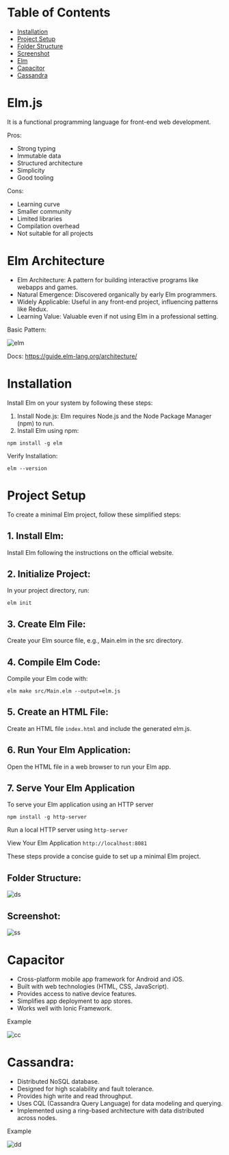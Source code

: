 
# Table of Contents

- [Installation](#installation)
- [Project Setup](#project-setup)
- [Folder Structure](#folder-structure)
- [Screenshot](#screenshot)
- [Elm](#elm.js)
- [Capacitor](#capacitor)
- [Cassandra](#cassandra)

# Elm.js 

It is a functional programming language for front-end web development.

Pros:
- Strong typing
- Immutable data
- Structured architecture
- Simplicity
- Good tooling

Cons:
- Learning curve
- Smaller community
- Limited libraries
- Compilation overhead
- Not suitable for all projects

# Elm Architecture

- Elm Architecture: A pattern for building interactive programs like webapps and games.
- Natural Emergence: Discovered organically by early Elm programmers.
- Widely Applicable: Useful in any front-end project, influencing patterns like Redux.
- Learning Value: Valuable even if not using Elm in a professional setting.

Basic Pattern:

![elm](https://github.com/Mirza-Hassan/Elm.js_HelloworldApp/assets/17096257/77a05286-db0c-44c8-b4dc-f455d1aa4e87)


Docs: https://guide.elm-lang.org/architecture/



# Installation

Install Elm on your system by following these steps:

1. Install Node.js: Elm requires Node.js and the Node Package Manager (npm) to run. 
2. Install Elm using npm:
```
npm install -g elm
```
Verify Installation:
```
elm --version
```
# Project Setup

To create a minimal Elm project, follow these simplified steps:

## 1. Install Elm:

Install Elm following the instructions on the official website.

## 2. Initialize Project:

In your project directory, run:

```elm init```

## 3. Create Elm File:

Create your Elm source file, e.g., Main.elm in the src directory.

## 4. Compile Elm Code:

Compile your Elm code with:

```elm make src/Main.elm --output=elm.js```

## 5. Create an HTML File:

Create an HTML file  ```index.html``` and include the generated elm.js.

## 6. Run Your Elm Application:

Open the HTML file in a web browser to run your Elm app.

## 7. Serve Your Elm Application

To serve your Elm application using an HTTP server

```npm install -g http-server```

  Run a local HTTP server using ```http-server```

  View Your Elm Application ```http://localhost:8081```

These steps provide a concise guide to set up a minimal Elm project.

## Folder Structure:

![ds](https://github.com/Mirza-Hassan/Elm_Helloworld_app/assets/17096257/57155d1f-9524-470e-8c95-beab861f0101)

## Screenshot:
![ss](https://github.com/Mirza-Hassan/Learning_Elm.js/assets/17096257/fba78bce-ef89-4371-8c80-6cfd846aa906)


# Capacitor

- Cross-platform mobile app framework for Android and iOS.
- Built with web technologies (HTML, CSS, JavaScript).
- Provides access to native device features.
- Simplifies app deployment to app stores.
- Works well with Ionic Framework.

Example

![cc](https://github.com/Mirza-Hassan/Elm.js_HelloworldApp/assets/17096257/31a966cf-a665-4dc4-a662-5dfbea8f48d7)


# Cassandra:

- Distributed NoSQL database.
- Designed for high scalability and fault tolerance.
- Provides high write and read throughput.
- Uses CQL (Cassandra Query Language) for data modeling and querying.
- Implemented using a ring-based architecture with data distributed across nodes.

Example

![dd](https://github.com/Mirza-Hassan/Elm.js_HelloworldApp/assets/17096257/027ea456-6c35-41e2-819b-8b62f108b1d6)
